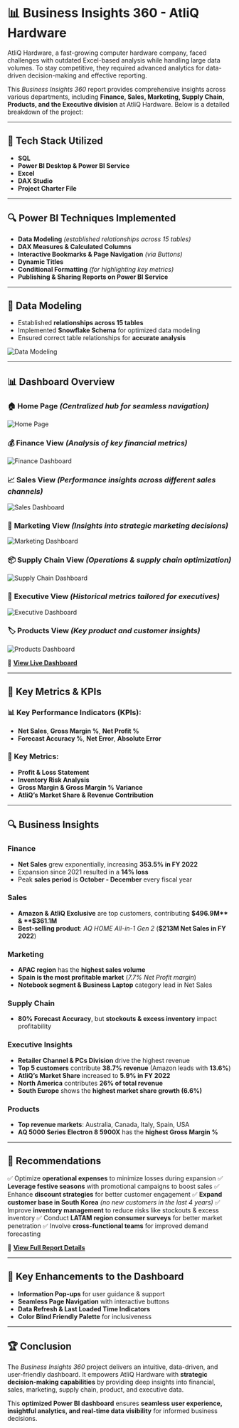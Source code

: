 # 📊 Business Insights 360 - AtliQ Hardware

AtliQ Hardware, a fast-growing computer hardware company, faced challenges with outdated Excel-based analysis while handling large data volumes. To stay competitive, they required advanced analytics for data-driven decision-making and effective reporting.

This *Business Insights 360* report provides comprehensive insights across various departments, including **Finance, Sales, Marketing, Supply Chain, Products, and the Executive division** at AtliQ Hardware. Below is a detailed breakdown of the project:

---

## 🚀 Tech Stack Utilized
- **SQL**
- **Power BI Desktop & Power BI Service**
- **Excel**
- **DAX Studio**
- **Project Charter File**

---

## 🔍 Power BI Techniques Implemented
- **Data Modeling** *(established relationships across 15 tables)*
- **DAX Measures & Calculated Columns**
- **Interactive Bookmarks & Page Navigation** *(via Buttons)*
- **Dynamic Titles**
- **Conditional Formatting** *(for highlighting key metrics)*
- **Publishing & Sharing Reports on Power BI Service**

---

## 📌 Data Modeling
- Established **relationships across 15 tables**
- Implemented **Snowflake Schema** for optimized data modeling
- Ensured correct table relationships for **accurate analysis**

![Data Modeling](https://github.com/DevikaViswan/Business_Insights_360/blob/main/Datamodel%20image.png)

---

## 📊 Dashboard Overview
### 🏠 **Home Page** *(Centralized hub for seamless navigation)*
![Home Page](https://github.com/DevikaViswan/Business_Insights_360/blob/main/Home%20image.png)

### 💰 **Finance View** *(Analysis of key financial metrics)*
![Finance Dashboard](https://github.com/DevikaViswan/Business_Insights_360/blob/main/Finance%20View%20image.png)

### 📈 **Sales View** *(Performance insights across different sales channels)*
![Sales Dashboard](https://github.com/DevikaViswan/Business_Insights_360/blob/main/Sales%20View%20image.png)

### 📢 **Marketing View** *(Insights into strategic marketing decisions)*
![Marketing Dashboard](https://github.com/DevikaViswan/Business_Insights_360/blob/main/Marketing%20View%20image.png)

### 📦 **Supply Chain View** *(Operations & supply chain optimization)*
![Supply Chain Dashboard](https://github.com/DevikaViswan/Business_Insights_360/blob/main/Supply%20Chain%20View%20image.png)

### 🎯 **Executive View** *(Historical metrics tailored for executives)*
![Executive Dashboard](https://github.com/DevikaViswan/Business_Insights_360/blob/main/Executive%20View%20image.png)

### 🏷️ **Products View** *(Key product and customer insights)*
![Products Dashboard](https://github.com/DevikaViswan/Business_Insights_360/blob/main/Products%20View%20image.png)


🔗 **[View Live Dashboard](https://app.powerbi.com/view?r=eyJrIjoiZTQ2OGE5MzMtNDU5MS00MGM3LTg2MWMtN2MxNGJkOTM1YmJiIiwidCI6ImM2ZTU0OWIzLTVmNDUtNDAzMi1hYWU5LWQ0MjQ0ZGM1YjJjNCJ9)**

---

## 📌 Key Metrics & KPIs
### 📊 Key Performance Indicators (KPIs):
- **Net Sales**, **Gross Margin %**, **Net Profit %**
- **Forecast Accuracy %**, **Net Error**, **Absolute Error**

### 📌 Key Metrics:
- **Profit & Loss Statement**
- **Inventory Risk Analysis**
- **Gross Margin & Gross Margin % Variance**
- **AtliQ’s Market Share & Revenue Contribution**

---

## 🔍 Business Insights
### **Finance**
- **Net Sales** grew exponentially, increasing **353.5% in FY 2022**
- Expansion since 2021 resulted in a **14% loss**
- Peak **sales period** is **October - December** every fiscal year

### **Sales**
- **Amazon & AtliQ Exclusive** are top customers, contributing **$496.9M** & **$361.1M**
- **Best-selling product**: *AQ HOME All-in-1 Gen 2* (**$213M Net Sales in FY 2022**)

### **Marketing**
- **APAC region** has the **highest sales volume**
- **Spain is the most profitable market** (*7.7% Net Profit margin*)
- **Notebook segment & Business Laptop** category lead in Net Sales

### **Supply Chain**
- **80% Forecast Accuracy**, but **stockouts & excess inventory** impact profitability

### **Executive Insights**
- **Retailer Channel & PCs Division** drive the highest revenue
- **Top 5 customers** contribute **38.7% revenue** (Amazon leads with **13.6%**)
- **AtliQ’s Market Share** increased to **5.9% in FY 2022**
- **North America** contributes **26% of total revenue**
- **South Europe** shows the **highest market share growth (6.6%)**

### **Products**
- **Top revenue markets**: Australia, Canada, Italy, Spain, USA
- **AQ 5000 Series Electron 8 5900X** has the **highest Gross Margin %**

---

## 📌 Recommendations
✅ Optimize **operational expenses** to minimize losses during expansion
✅ **Leverage festive seasons** with promotional campaigns to boost sales
✅ Enhance **discount strategies** for better customer engagement
✅ **Expand customer base in South Korea** *(no new customers in the last 4 years)*
✅ Improve **inventory management** to reduce risks like stockouts & excess inventory
✅ Conduct **LATAM region consumer surveys** for better market penetration
✅ Involve **cross-functional teams** for improved demand forecasting

🔗 **[View Full Report Details](https://mavenanalytics.io/project/18173)**

---

## 🎯 Key Enhancements to the Dashboard
- **Information Pop-ups** for user guidance & support
- **Seamless Page Navigation** with interactive buttons
- **Data Refresh & Last Loaded Time Indicators**
- **Color Blind Friendly Palette** for inclusiveness

---

## 🏆 Conclusion
The *Business Insights 360* project delivers an intuitive, data-driven, and user-friendly dashboard. It empowers AtliQ Hardware with **strategic decision-making capabilities** by providing deep insights into financial, sales, marketing, supply chain, product, and executive data.

This **optimized Power BI dashboard** ensures **seamless user experience, insightful analytics, and real-time data visibility** for informed business decisions.
